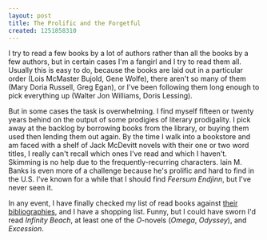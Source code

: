 ```yaml
---
layout: post
title: The Prolific and the Forgetful
created: 1251858310
---
```

I try to read a few books by a lot of authors rather than all the books by a few authors, but in certain cases I'm a fangirl and I try to read them all.  Usually this is easy to do, because the books are laid out in a particular order (Lois McMaster Bujold, Gene Wolfe), there aren't so many of them (Mary Doria Russell, Greg Egan), or I've been following them long enough to pick everything up (Walter Jon Williams, Doris Lessing).

But in some cases the task is overwhelming.  I find myself fifteen or twenty years behind on the output of some prodigies of literary prodigality.  I pick away at the backlog by borrowing books from the library, or buying them used then lending them out again.  By the time I walk into a bookstore and am faced with a shelf of Jack McDevitt novels with their one or two word titles, I really can't recall which ones I've read and which I haven't.  Skimming is no help due to the frequently-recurring characters.  Iain M. Banks is even more of a challenge because he's prolific and hard to find in the U.S.  I've known for a while that I should find *Feersum Endjinn*, but I've never seen it.

In any event, I have finally checked my list of read books against [their](http://jackmcdevitt.com/bibliographies.aspx) [bibliographies](http://www.iain-banks.net/science-fiction/), and I have a shopping list.  Funny, but I could have sworn I'd read *Infinity Beach*, at least one of the *O*-novels (*Omega*, *Odyssey*), and *Excession*.

